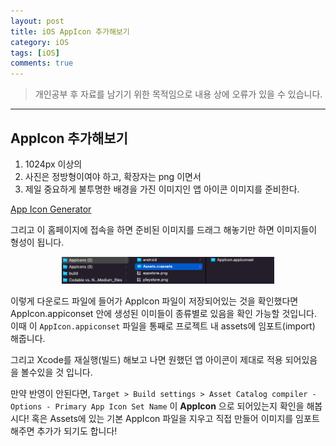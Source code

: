 ```yaml
---
layout: post
title: iOS AppIcon 추가해보기 
category: iOS
tags: [iOS]
comments: true
---
```


> 개인공부 후 자료를 남기기 위한 목적임으로 내용 상에 오류가 있을 수 있습니다.    

<hr>

## AppIcon 추가해보기 

1. 1024px 이상의 
2. 사진은 정방형이여야 하고, 확장자는 png 이면서
3. 제일 중요하게 불투명한 배경을 가진 이미지인 앱 아이콘 이미지를 준비한다.


[App Icon Generator](https://appicon.co)

그리고 이 홈페이지에 접속을 하면 준비된 이미지를 드래그 해놓기만 하면 이미지들이 형성이 됩니다. 

<center>
<figure>
<img src="/assets/post-img/iOS/iOS3/38.png" alt="" width="80%">
</figure>
</center>

이렇게 다운로드 파일에 들어가 AppIcon 파일이 저장되어있는 것을 확인했다면 AppIcon.appiconset 안에 생성된 이미들이 종류별로 있음을 확인 가능할 것입니다.
이때 이 `AppIcon.appiconset` 파일을 통째로 프로젝트 내 assets에 임포트(import) 해줍니다. 

그리고 Xcode를 재실행(빌드) 해보고 나면 원했던 앱 아이콘이 제대로 적용 되어있음을 볼수있을 것 입니다. 


만약 반영이 안된다면, `Target > Build settings > Asset Catalog compiler - Options - Primary App Icon Set Name` 이 **AppIcon** 으로 되어있는지 확인을 해봅시다!
혹은 Assets에 있는 기본 AppIcon 파일을 지우고 직접 만들어 이미지를 임포트 해주면 추가가 되기도 합니다!

